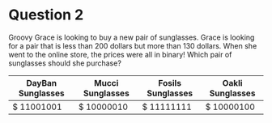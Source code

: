 # Question 2

Groovy Grace is looking to buy a new pair of sunglasses. Grace is looking for
a pair that is less than 200 dollars but more than 130 dollars. When she went to the online
store, the prices were all in binary! Which pair of sunglasses should she purchase?


| DayBan Sunglasses | Mucci Sunglasses | Fosils Sunglasses |  Oakli Sunglasses  |
| ----------------- | ---------------- | ----------------- | ------------------ |
| $ 11001001        | $ 10000010       |  $ 11111111       |  $ 10000100        |
